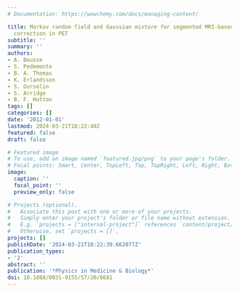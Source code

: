 ```yaml
---
# Documentation: https://wowchemy.com/docs/managing-content/

title: Markov random field and Gaussian mixture for segmented MRI-based partial volume
  correction in PET
subtitle: ''
summary: ''
authors:
- A. Bousse
- S. Pedemonte
- B. A. Thomas
- K. Erlandsson
- S. Ourselin
- S. Arridge
- B. F. Hutton
tags: []
categories: []
date: '2012-01-01'
lastmod: 2024-03-21T18:22:40Z
featured: false
draft: false

# Featured image
# To use, add an image named `featured.jpg/png` to your page's folder.
# Focal points: Smart, Center, TopLeft, Top, TopRight, Left, Right, BottomLeft, Bottom, BottomRight.
image:
  caption: ''
  focal_point: ''
  preview_only: false

# Projects (optional).
#   Associate this post with one or more of your projects.
#   Simply enter your project's folder or file name without extension.
#   E.g. `projects = ["internal-project"]` references `content/project/deep-learning/index.md`.
#   Otherwise, set `projects = []`.
projects: []
publishDate: '2024-03-21T18:22:39.662077Z'
publication_types:
- '2'
abstract: ''
publication: '*Physics in Medicine & Biology*'
doi: 10.1088/0031-9155/57/20/6681
---
```

